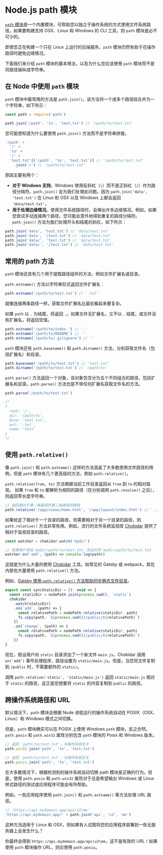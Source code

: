 # Node.js path 模块

[`path` 模块](http://nodejs.cn/api/path.html)是一个内置模块，可帮助您以独立于操作系统的方式使用文件系统路径。如果要构建支持 OSX、Linux 和 Windows 的 CLI 工具，则 `path` 模块是必不可少的。

即使您正在构建一个只在 Linux 上运行的后端服务，`path` 模块仍然有助于在操作路径时避免边缘情况。

下面我们来介绍 `path` 模块的基本用法，以及为什么您应该使用 `path` 模块而不是将路径操纵成字符串。

## 在 Node 中使用 `path` 模块

`path` 模块中最常用的方法是 `path.join()`。该方法将一个或多个路径段合并为一个字符串，如下所示：

```js
const path = require('path')

path.join('/path', 'to', 'test.txt') // '/path/to/test.txt'
```

您可能想知道为什么要使用 `path.join()` 方法而不是字符串拼接。

```js
'/path' +
  '/' +
  'to' +
  '/' +
  'test.txt'[('/path', 'to', 'test.txt')] // '/path/to/test.txt'
    .join('/') // '/path/to/test.txt'
```

原因主要有两个：

- **对于 Windows 支持**。Windows 使用反斜杠（`\`）而不是正斜杠（`/`）作为路径分隔符。`path.join()` 会为我们处理此问题。因为 `path.join('data', 'test.txt')` 在 Linux 和 OSX 以及 Windows 上都会返回 `'data/test.txt'`。
- **用于处理边缘情况**。使用文件系统路径时，会弹出许多边缘情况。例如，如果您尝试手动连接两个路径，您可能会意外地得到重复的路径分隔符。`path.join()` 方法为我们处理开头和结尾的斜杠，如下所示：

```js
path.join('data', 'test.txt') // 'data/test.txt'
path.join('data', '/test.txt') // 'data/test.txt'
path.join('data/', 'test.txt') // 'data/test.txt'
path.join('data/', '/test.txt') // 'data/test.txt'
```

## 常用的 path 方法

`path` 模块还具有几个用于提取路径组件的方法，例如文件扩展名或目录。

`path.extname()` 方法以字符串形式返回文件扩展名：

```js
path.extname('/path/to/test.txt') // '.txt'
```

就像连接两条路径一样，获取文件扩展名比最初看起来要复杂。

如果 `path` 以 `.` 为结尾，将返回 `.`。如果文件无扩展名，又不以 `.` 结尾，或文件没有扩展名，将返回空值。

```js
path.extname('/path/to/index.') // '.'
path.extname('/path/to/README') // ''
path.extname('/path/to/.gitignore') // ''
```

`path` 模块还有 `path.basename()` 和 `path.dirname()` 方法，分别获取文件名（包括扩展名）和目录。

```js
path.basename('/path/to/test.txt') // 'test.txt'
path.dirname('/path/to/test.txt') // '/path/to'
```

`path.parse()` 方法返回一个对象，该对象包含分为五个不同组合的路径，包括扩展名和目录。`path.parse()` 方法也是不带任何扩展名获取文件名的方法。

```js
path.parse('/path/to/test.txt')

/*
{
  root: '/',
  dir: '/path/to',
  base: 'test.txt',
  ext: '.txt',
  name: 'test'
}
*/
```

## 使用 `path.relative()`

像 `path.join()` 和 `path.extname()` 这样的方法涵盖了大多数使用文件路径的用例。但是 `path` 模块有几个更高级的方法，例如 `path.relative()`。

`path.relative(from, to)` 方法根据当前工作目录返回从 `from` 到 `to` 的相对路径。 如果 `from` 和 `to` 都解析为相同的路径（在分别调用 `path.resolve()` 之后），则返回零长度字符串。

```js
// 返回相对于第一条路径的第二条路径的路径
path.relative('/app/views/home.html', '/app/layout/index.html') // '../../layout/index.html'
```

如果给定了相对于一个目录的路径，但需要相对于另一个目录的路径，则 `path.relative()` 方法非常有用。例如，流行的文件系统监视库 [Chokidar](https://www.npmjs.com/package/chokidar) 提供了相对于监视目录的路径。

```js
const watcher = chokidar.watch('mydir')

// 如果用户添加 mydir/path/to/test.txt，则会打印 mydir/path/to/test.txt
watcher.on('add', (path) => console.log(path))
```

这就是为什么大量的使用 [Chokidar](https://github.com/paulmillr/chokidar) 工具。如常见的 Gatsby 或 webpack，其在内部也大量使用 `path.relative()` 方法。

例如，[Gatsby 使用 `path.relative()` 方法帮助同步静态文件目录](https://github.com/gatsbyjs/gatsby/blob/54d4721462b9303fed723fdcb15ac5d72e103778/packages/gatsby/src/utils/get-static-dir.ts#L50-L56)。

```js
export const syncStaticDir = (): void => {
  const staticDir = nodePath.join(process.cwd(), `static`)
  chokidar
    .watch(staticDir)
    .on(`add`, (path) => {
      const relativePath = nodePath.relative(staticDir, path)
      fs.copy(path, `${process.cwd()}/public/${relativePath}`)
    })
    .on(`change`, (path) => {
      const relativePath = nodePath.relative(staticDir, path)
      fs.copy(path, `${process.cwd()}/public/${relativePath}`)
    })
}
```

现在，假设用户向 `static` 目录添加了一个新文件 `main.js`。Chokidar 调用 `on('add')` 事件处理程序，路径设置为 `static/main.js`。但是，当您将文件复制到 `/public` 时，不需要额外的 `static/`。

调用 `path.relative('static', 'static/main.js')` 返回 `static/main.js` 相对于 `static` 的路径，这正是您想要将 `static` 的内容复制到 `public` 的路径。

## 跨操作系统路径和 URL

默认情况下，`path` 模块会根据 Node 进程运行的操作系统自动在 POSIX（OSX、Linux）和 Windows 模式之间切换。

但是，`path` 模块确实可以在 POSIX 上使用 Windows `path` 模块，反之亦然。`path.posix` 和 `path.win32` 属性分别包含 `path` 模块的 Posix 和 Windows 版本。

```js
// 返回 'path\to\test.txt'，与操作系统无关
path.win32.join('path', 'to', 'test.txt')

// 返回 'path/to/test.txt'，与操作系统无关
path.posix.join('path', 'to', 'test.txt')
```

在大多数情况下，根据检测到的操作系统自动切换 path 模块是正确的行为。但是，使用 `path.posix` 和 `path.win32` 属性对于总是希望输出 Windows 或 Linux 样式路径的测试或应用程序可能会有所帮助。

例如，一些应用程序使用 `path.join()` 和 `path.extname()` 等方法处理 URL 路径。

```js
// 'https://api.mydomain.app/api/v2/me'
'https://api.mydomain.app/' + path.join('api', 'v2', 'me')
```

这种方法适用于 Linux 和 OSX，但如果有人试图将您的应用程序部署到一些无服务器上会发生什么？

你最终会得到 `https://api.mydomain.app/api\v2\me`，这不是有效的 URL！如果使用 `path` 模块操作 URL，则应使用 `path.posix`。
